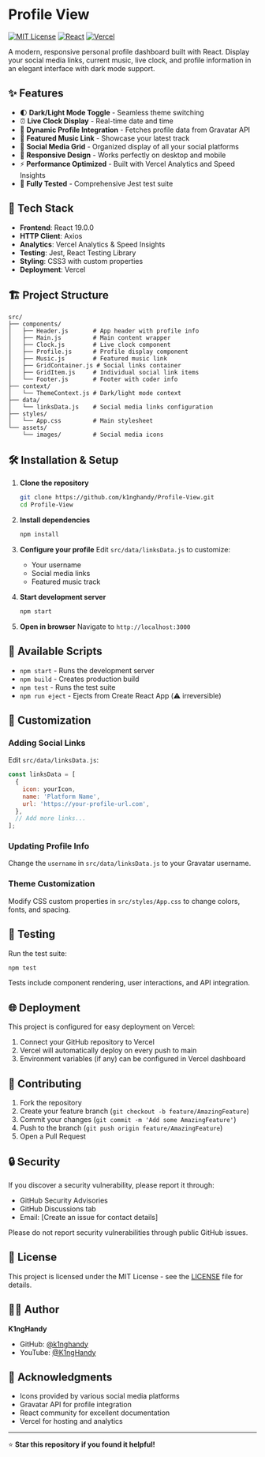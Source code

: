 # Profile View

[![MIT License](https://img.shields.io/badge/License-MIT-green.svg)](https://choosealicense.com/licenses/mit/)
[![React](https://img.shields.io/badge/React-19.0.0-blue.svg)](https://reactjs.org/)
[![Vercel](https://img.shields.io/badge/Deployed%20on-Vercel-black.svg)](https://vercel.com/)

A modern, responsive personal profile dashboard built with React. Display your social media links, current music, live clock, and profile information in an elegant interface with dark mode support.

## ✨ Features

- 🌓 **Dark/Light Mode Toggle** - Seamless theme switching
- ⏰ **Live Clock Display** - Real-time date and time
- 👤 **Dynamic Profile Integration** - Fetches profile data from Gravatar API
- 🎵 **Featured Music Link** - Showcase your latest track
- 🔗 **Social Media Grid** - Organized display of all your social platforms
- 📱 **Responsive Design** - Works perfectly on desktop and mobile
- ⚡ **Performance Optimized** - Built with Vercel Analytics and Speed Insights
- 🧪 **Fully Tested** - Comprehensive Jest test suite

## 🚀 Tech Stack

- **Frontend**: React 19.0.0
- **HTTP Client**: Axios
- **Analytics**: Vercel Analytics & Speed Insights
- **Testing**: Jest, React Testing Library
- **Styling**: CSS3 with custom properties
- **Deployment**: Vercel

## 🏗️ Project Structure

```
src/
├── components/
│   ├── Header.js       # App header with profile info
│   ├── Main.js         # Main content wrapper
│   ├── Clock.js        # Live clock component
│   ├── Profile.js      # Profile display component
│   ├── Music.js        # Featured music link
│   ├── GridContainer.js # Social links container
│   ├── GridItem.js     # Individual social link items
│   └── Footer.js       # Footer with coder info
├── context/
│   └── ThemeContext.js # Dark/light mode context
├── data/
│   └── linksData.js    # Social media links configuration
├── styles/
│   └── App.css         # Main stylesheet
└── assets/
    └── images/         # Social media icons
```

## 🛠️ Installation & Setup

1. **Clone the repository**
   ```bash
   git clone https://github.com/k1nghandy/Profile-View.git
   cd Profile-View
   ```

2. **Install dependencies**
   ```bash
   npm install
   ```

3. **Configure your profile**
   Edit `src/data/linksData.js` to customize:
   - Your username
   - Social media links
   - Featured music track

4. **Start development server**
   ```bash
   npm start
   ```

5. **Open in browser**
   Navigate to `http://localhost:3000`

## 🚀 Available Scripts

- `npm start` - Runs the development server
- `npm build` - Creates production build
- `npm test` - Runs the test suite
- `npm run eject` - Ejects from Create React App (⚠️ irreversible)

## 🎨 Customization

### Adding Social Links
Edit `src/data/linksData.js`:

```javascript
const linksData = [
  {
    icon: yourIcon,
    name: 'Platform Name',
    url: 'https://your-profile-url.com',
  },
  // Add more links...
];
```

### Updating Profile Info
Change the `username` in `src/data/linksData.js` to your Gravatar username.

### Theme Customization
Modify CSS custom properties in `src/styles/App.css` to change colors, fonts, and spacing.

## 🧪 Testing

Run the test suite:
```bash
npm test
```

Tests include component rendering, user interactions, and API integration.

## 🌐 Deployment

This project is configured for easy deployment on Vercel:

1. Connect your GitHub repository to Vercel
2. Vercel will automatically deploy on every push to main
3. Environment variables (if any) can be configured in Vercel dashboard

## 🤝 Contributing

1. Fork the repository
2. Create your feature branch (`git checkout -b feature/AmazingFeature`)
3. Commit your changes (`git commit -m 'Add some AmazingFeature'`)
4. Push to the branch (`git push origin feature/AmazingFeature`)
5. Open a Pull Request

## 🔒 Security

If you discover a security vulnerability, please report it through:
- GitHub Security Advisories
- GitHub Discussions tab
- Email: [Create an issue for contact details]

Please do not report security vulnerabilities through public GitHub issues.

## 📝 License

This project is licensed under the MIT License - see the [LICENSE](LICENSE) file for details.

## 👨‍💻 Author

**K1ngHandy**
- GitHub: [@k1nghandy](https://github.com/k1nghandy)
- YouTube: [@K1ngHandy](https://www.youtube.com/@K1ngHandy)

## 🙏 Acknowledgments

- Icons provided by various social media platforms
- Gravatar API for profile integration
- React community for excellent documentation
- Vercel for hosting and analytics

---

⭐ **Star this repository if you found it helpful!**

